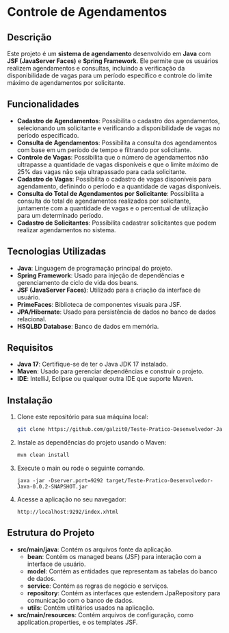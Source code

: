# Controle de Agendamentos

## Descrição

Este projeto é um **sistema de agendamento** desenvolvido em **Java** com **JSF (JavaServer Faces)** e **Spring Framework**. Ele permite que os usuários realizem agendamentos e consultas, incluindo a verificação da disponibilidade de vagas para um período específico e controle do limite máximo de agendamentos por solicitante.

## Funcionalidades

- **Cadastro de Agendamentos**: Possibilita o cadastro dos agendamentos, selecionando um solicitante e verificando a disponibilidade de vagas no período especificado.
- **Consulta de Agendamentos**: Possibilita a consulta dos agendamentos com base em um período de tempo e filtrando por solicitante.
- **Controle de Vagas**: Possibilita que o número de agendamentos não ultrapasse a quantidade de vagas disponíveis e que o limite máximo de 25% das vagas não seja ultrapassado para cada solicitante.
- **Cadastro de Vagas**: Possibilita o cadastro de vagas disponíveis para agendamento, definindo o período e a quantidade de vagas disponíveis.
- **Consulta do Total de Agendamentos por Solicitante**: Possibilita a consulta do total de agendamentos realizados por solicitante, juntamente com a quantidade de vagas e o percentual de utilização para um determinado período.
- **Cadastro de Solicitantes**: Possibilita cadastrar solicitantes que podem realizar agendamentos no sistema.

## Tecnologias Utilizadas

- **Java**: Linguagem de programação principal do projeto.
- **Spring Framework**: Usado para injeção de dependências e gerenciamento de ciclo de vida dos beans.
- **JSF (JavaServer Faces)**: Utilizado para a criação da interface de usuário.
- **PrimeFaces**: Biblioteca de componentes visuais para JSF.
- **JPA/Hibernate**: Usado para persistência de dados no banco de dados relacional.
- **HSQLBD Database**: Banco de dados em memória.

## Requisitos

- **Java 17**: Certifique-se de ter o Java JDK 17 instalado.
- **Maven**: Usado para gerenciar dependências e construir o projeto.
- **IDE**: IntelliJ, Eclipse ou qualquer outra IDE que suporte Maven.

## Instalação

1. Clone este repositório para sua máquina local:
   ```bash
   git clone https://github.com/galzit0/Teste-Pratico-Desenvolvedor-Java
   ```
2. Instale as dependências do projeto usando o Maven:
    ```bash
   mvn clean install
   ```
3. Execute o main ou rode o seguinte comando.
    ```
   java -jar -Dserver.port=9292 target/Teste-Pratico-Desenvolvedor-Java-0.0.2-SNAPSHOT.jar
   ```
4. Acesse a aplicação no seu navegador:
   ```
   http://localhost:9292/index.xhtml
   ```
## Estrutura do Projeto

- **src/main/java**: Contém os arquivos fonte da aplicação.
  - **bean**:  Contém os managed beans (JSF) para interação com a interface de usuário.
  - **model**: Contém as entidades que representam as tabelas do banco de dados.
  - **service**: Contém as regras de negócio e serviços.
  - **repository**: Contém as interfaces que estendem JpaRepository para comunicação com o banco de dados.
  - **utils**: Contém utilitários usados na aplicação.
- **src/main/resources**: Contém arquivos de configuração, como application.properties, e os templates JSF.